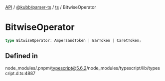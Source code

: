 [API](../../../../../packages.md) / [@kubb/parser-ts](../../../index.md) / [ts](../index.md) / BitwiseOperator

# BitwiseOperator

```ts
type BitwiseOperator: AmpersandToken | BarToken | CaretToken;
```

## Defined in

node\_modules/.pnpm/typescript@5.6.2/node\_modules/typescript/lib/typescript.d.ts:4887
